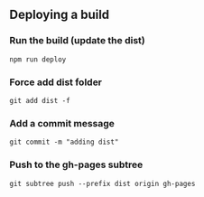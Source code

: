 

## Deploying a build

### Run the build (update the dist)
`npm run deploy`
### Force add dist folder
`git add dist -f`
### Add a commit message 
`git commit -m "adding dist"`
### Push to the gh-pages subtree
`git subtree push --prefix dist origin gh-pages`